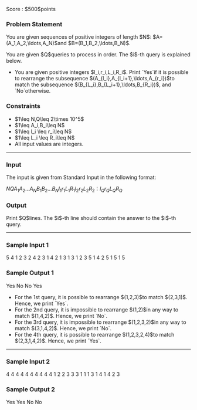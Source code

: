 
<div>

<span>

<span>

<p>
Score : $500$points
</p>

<div>

<section>

### **Problem Statement**

<p>
You are given sequences of positive integers of length $N$: $A=(A_1,A_2,\ldots,A_N)$and $B=(B_1,B_2,\ldots,B_N)$.
</p>

<p>
You are given $Q$queries to process in order. The $i$-th query is explained below.
</p>

<ul>

<li>
You are given positive integers $l_i,r_i,L_i,R_i$. Print `Yes`if it is possible to rearrange the subsequence $(A_{l_i},A_{l_i+1},\ldots,A_{r_i})$to match the subsequence $(B_{L_i},B_{L_i+1},\ldots,B_{R_i})$, and `No`otherwise.
</li>

</ul>

</section>

</div>

<div>

<section>

### **Constraints**

<ul>

<li>
$1\leq N,Q\leq 2\times 10^5$
</li>

<li>
$1\leq A_i,B_i\leq N$
</li>

<li>
$1\leq l_i \leq r_i\leq N$
</li>

<li>
$1\leq L_i \leq R_i\leq N$
</li>

<li>
All input values are integers.
</li>

</ul>

</section>

</div>

---

<div>

<div>

<section>

### **Input**

<p>
The input is given from Standard Input in the following format:
</p>

<div>

$N$$Q$$A_1$$A_2$$\ldots$$A_N$$B_1$$B_2$$\ldots$$B_N$$l_1$$r_1$$L_1$$R_1$$l_2$$r_2$$L_2$$R_2$$\vdots$$l_Q$$r_Q$$L_Q$$R_Q$
</div>

</section>

</div>

<div>

<section>

### **Output**

<p>
Print $Q$lines. The $i$-th line should contain the answer to the $i$-th query.
</p>

</section>

</div>

</div>

---

<div>

<section>

### **Sample Input 1**

<div>

5 4
1 2 3 2 4
2 3 1 4 2
1 3 1 3
1 2 3 5
1 4 2 5
1 5 1 5

</div>

</section>

</div>

<div>

<section>

### **Sample Output 1**

<div>

Yes
No
No
Yes

</div>

<ul>

<li>
For the 1st query, it is possible to rearrange $(1,2,3)$to match $(2,3,1)$. Hence, we print `Yes`.
</li>

<li>
For the 2nd query, it is impossible to rearrange $(1,2)$in any way to match $(1,4,2)$. Hence, we print `No`.
</li>

<li>
For the 3rd query, it is impossible to rearrange $(1,2,3,2)$in any way to match $(3,1,4,2)$. Hence, we print `No`.
</li>

<li>
For the 4th query, it is possible to rearrange $(1,2,3,2,4)$to match $(2,3,1,4,2)$. Hence, we print `Yes`.
</li>

</ul>

</section>

</div>

---

<div>

<section>

### **Sample Input 2**

<div>

4 4
4 4 4 4
4 4 4 4
1 2 2 3
3 3 1 1
1 3 1 4
1 4 2 3

</div>

</section>

</div>

<div>

<section>

### **Sample Output 2**

<div>

Yes
Yes
No
No

</div>

</section>

</div>

</span>

</span>

</div>
